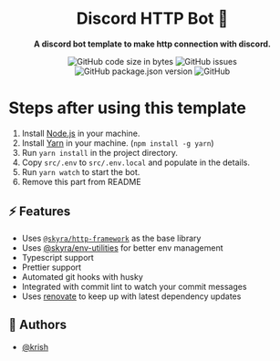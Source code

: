 <div align='center'>

# Discord HTTP Bot 🤖

**A discord bot template to make http connection with discord.**

![GitHub code size in bytes](https://img.shields.io/github/languages/code-size/krishagarwal2811/discord-http-bot)
![GitHub issues](https://img.shields.io/github/issues-raw/krishagarwal2811/discord-http-bot)
![GitHub package.json version](https://img.shields.io/github/package-json/v/krishagarwal2811/discord-http-bot)
![GitHub](https://img.shields.io/github/license/krishagarwal2811/discord-http-bot)

</div>

# Steps after using this template

1. Install [Node.js](https://nodejs.org) in your machine.
1. Install [Yarn](https://yarnpkg.com) in your machine. (`npm install -g yarn`)
1. Run `yarn install` in the project directory.
1. Copy `src/.env` to `src/.env.local` and populate in the details.
1. Run `yarn watch` to start the bot.
1. Remove this part from README

## ⚡ Features

-   Uses [`@skyra/http-framework`](https://github.com/https://github.com/skyra-project/archid-components/tree/main/packages/http-framework) as the base library
-   Uses [@skyra/env-utilities](https://github.com/skyra-project/archid-components/tree/main/packages/env-utilities) for better env management
-   Typescript support
-   Prettier support
-   Automated git hooks with husky
-   Integrated with commit lint to watch your commit messages
-   Uses [renovate](https://renovatebot.com) to keep up with latest dependency updates

## 📝 Authors

-   [@krish](https://www.github.com/krishagarwal2811)
